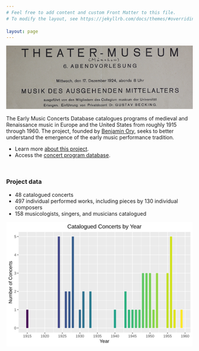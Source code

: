 ```yaml
---
# Feel free to add content and custom Front Matter to this file.
# To modify the layout, see https://jekyllrb.com/docs/themes/#overriding-theme-defaults

layout: page 
---
```


<style>
	main.page-content {padding: 0px;}
</style>

![sample program](sample_program.png)

The Early Music Concerts Database catalogues programs of medieval and Renaissance music in Europe and the United States from roughly 1915 through 1960. The project, founded by [Benjamin Ory](https://www.benjaminory.com), seeks to better understand the emergence of the early music performance tradition.
+ Learn more [about this project](about).
+ Access the [concert program database](database).

<br>

### Project data
+ 48 catalogued concerts
+ 497 individual performed works, including pieces by 130 individual composers 
+ 158 musicologists, singers, and musicians catalogued

![concerts by year](Concerts_by_year.svg)